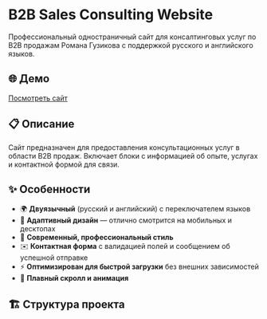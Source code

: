 # B2B Sales Consulting Website

Профессиональный одностраничный сайт для консалтинговых услуг по B2B продажам Романа Гузикова с поддержкой русского и английского языков.

## 🌐 Демо

[Посмотреть сайт](https://ppl-ai-code-interpreter-files.s3.amazonaws.com/web/direct-files/b752ebe67e66da0274897ab72dccbe26/ab3ec029-8c86-466c-9654-534415d28d3f/index.html)

## 📋 Описание

Сайт предназначен для предоставления консультационных услуг в области B2B продаж. Включает блоки с информацией об опыте, услугах и контактной формой для связи.

## ✨ Особенности

- 🌍 **Двуязычный** (русский и английский) с переключателем языков  
- 📱 **Адаптивный дизайн** — отлично смотрится на мобильных и десктопах  
- 🎨 **Современный, профессиональный стиль**  
- ✉️ **Контактная форма** с валидацией полей и сообщением об успешной отправке  
- ⚡ **Оптимизирован для быстрой загрузки** без внешних зависимостей  
- 🔗 **Плавный скролл и анимация**

## 🏗️ Структура проекта

